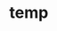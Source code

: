 # temp













































































































































































































































































































































